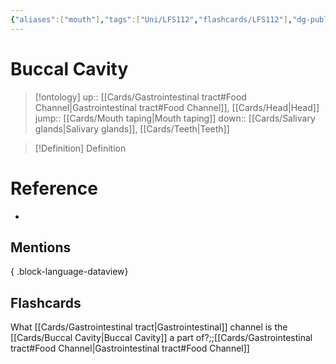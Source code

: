 ```yaml
---
{"aliases":["mouth"],"tags":["Uni/LFS112","flashcards/LFS112"],"dg-publish":true,"permalink":"/cards/buccal-cavity/","dgPassFrontmatter":true}
---
```


# Buccal Cavity

> [!ontology]
> up:: [[Cards/Gastrointestinal tract#Food Channel\|Gastrointestinal tract#Food Channel]], [[Cards/Head\|Head]]
> jump:: [[Cards/Mouth taping\|Mouth taping]]
> down:: [[Cards/Salivary glands\|Salivary glands]], [[Cards/Teeth\|Teeth]]

> [!Definition] Definition

# Reference

- 

## Mentions


{ .block-language-dataview}

## Flashcards

What [[Cards/Gastrointestinal tract\|Gastrointestinal]] channel is the [[Cards/Buccal Cavity\|Buccal Cavity]] a part of?;;[[Cards/Gastrointestinal tract#Food Channel\|Gastrointestinal tract#Food Channel]]
<!--SR:!2024-09-10,8,250-->